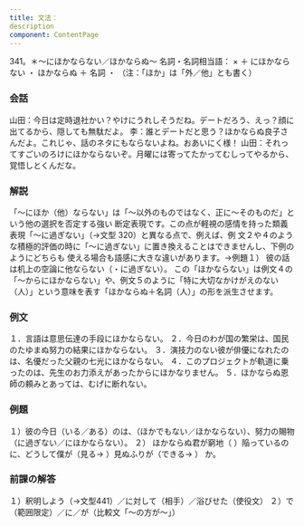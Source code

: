 ```yaml
---
title: 文法：
description
component: ContentPage
---
```



341。＊～にほかならない／ほかならぬ～
名詞・名詞相当語： × ＋ にほかならない ・ ほかならぬ ＋ 名詞 ・
（注：「ほか」は「外／他」とも書く）
### 会話
山田：今日は定時退社かい？やけにうれしそうだね。デートだろう、えっ？顔に出てるから、隠しても無駄だよ。
李：誰とデートだと思う？ほかならぬ良子さんだよ。これじゃ、話のネタにもならないよね。おあいにく様！
山田：それってすごいのろけにほかならないぞ。月曜には寄ってたかってむしってやるから、覚悟しとくんだな。
### 解説
「～にほか（他）ならない」は「～以外のものではなく、正に～そのものだ」という他の選択を否定する強い 断定表現です。この点が軽視の感情を持った類義表現「～に過ぎない」（→文型 320）と異なる点で、例えば、例 文２や４のような積極的評価の時に「～に過ぎない」に置き換えることはできませんし、下例のようにどちらも 使える場合も語感に大きな違いがあります。→例題１）
彼の話は机上の空論に他ならない（・に過ぎない）。
この「ほかならない」は例文４の「～からにほかならない」や、例文５のように「特に大切なかけがえのない
（人）」という意味を表す「ほかならぬ＋名詞（人）」の形を派生させます。
### 例文
１．言語は意思伝達の手段にほかならない。
２．今日のわが国の繁栄は、国民のたゆまぬ努力の結果にほかならない。
３．演技力のない彼が俳優になれたのは、名優だった父親の七光にほかならない。
４．このプロジェクトが軌道に乗ったのは、先生のお力添えがあったからにほかなりません。
５．ほかならぬ恩師の頼みとあっては、むげに断れない。
### 例題
１）彼の今日（いる／ある）のは、（ほかでもない／ほかならない）、努力の賜物（に過ぎない／にほかならない）。
２） ほかならぬ君が窮地（ ）陥っているのに、どうして僕が（見る→ ）見ぬふりが（できる→ ）
か。      
### 前課の解答
１）釈明しよう（→文型441）／に対して（相手）／浴びせた（使役文）
２）で（範囲限定）／に／が（比較文「～の方が～」）
